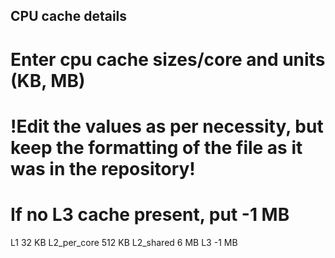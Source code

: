## CPU cache details
# Enter cpu cache sizes/core and units (KB, MB)
# !Edit the values as per necessity, but keep the formatting of the file as it was in the repository!
# If no L3 cache present, put -1 MB
L1              32      KB
L2_per_core     512     KB
L2_shared       6       MB
L3              -1      MB